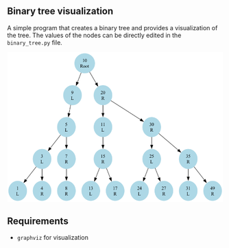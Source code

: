 ## Binary tree visualization
A simple program that creates a binary tree and provides a visualization of the tree. The values of the nodes can be directly edited in the `binary_tree.py` file.

![sample output](binary_tree.png)

## Requirements
- `graphviz` for visualization
